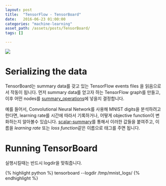 ```yaml
---
layout: post
title:  "TensorFlow - TensorBoard"
date:   2016-06-23 01:00:00
categories: "machine-learning"
asset_path: /assets/posts/TensorBoard/
tags: []

---
```


<div>
    <img src="{{ page.asset_path }}graph_vis_animation.gif" class="img-responsive img-rounded">
</div>

# Serializing the data

TensorBoard는 summary data를 갖고 있는 TensorFlow events files 을 읽음으로서 작동이 됩니다.
먼저 summary data를 얻고자 하는 TensorFlow graph를 만들고, 이후 어떤 nodes를 [summary_operations][summary-operations]에 넣을지 결정합니다.

예를 들어서, Convolutional Neural Network를 사용해 MNIST digits을 분석하려고 한다면, 
learning rate를 시간에 따라서 기록하거나, 어떻게 objective function이 변화하는지 알아볼수 있습니다.
[scalar-summary][scalar-summary]를 통해서 이러한 값들을 붙여주고, 이름을 *learning rate* 또는 *loss function*같은 이름으로 태그를 주면 됩니다.


# Running TensorBoard

실행시킬때는 반드시 logdir을 맞춰줍니다.

{% highlight python %}
tensorboard --logdir /tmp/mnist_logs/
{% endhighlight %}
 
[summary-operations]: https://www.tensorflow.org/versions/r0.9/api_docs/python/train.html#summary-operations
[scalar-summary]: https://www.tensorflow.org/versions/r0.9/api_docs/python/train.html#scalar_summary